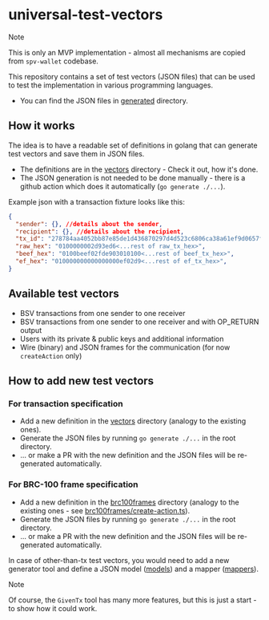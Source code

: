# universal-test-vectors

> [!NOTE]
> This is only an MVP implementation - almost all mechanisms are copied from `spv-wallet` codebase.

This repository contains a set of test vectors (JSON files) that can be used to test the implementation in various programming languages.

- You can find the JSON files in [generated](./generated) directory.

## How it works

The idea is to have a readable set of definitions in golang that can generate test vectors and save them in JSON files. 

- The definitions are in the [vectors](./vectors) directory - Check it out, how it's done.
- The JSON generation is not needed to be done manually - there is a github action which does it automatically (`go generate ./...`).

Example json with a transaction fixture looks like this:
```json lines
{
  "sender": {}, //details about the sender,
  "recipient": {}, //details about the recipient,
  "tx_id": "278784aa4052bb87e85de1d436870297d4d523c6806ca38a61ef9d0657f0f020",
  "raw_hex": "0100000002d93ed6<...rest of raw_tx_hex>",
  "beef_hex": "0100beef02fde903010100<...rest of beef_tx_hex>",
  "ef_hex": "010000000000000000ef02d9<...rest of ef_tx_hex>",
}
```

## Available test vectors

- BSV transactions from one sender to one receiver
- BSV transactions from one sender to one receiver and with OP_RETURN output
- Users with its private & public keys and additional information
- Wire (binary) and JSON frames for the communication (for now `createAction` only)

## How to add new test vectors

### For transaction specification

- Add a new definition in the [vectors](./vectors) directory (analogy to the existing ones).
- Generate the JSON files by running `go generate ./...` in the root directory.
- ... or make a PR with the new definition and the JSON files will be re-generated automatically.

### For BRC-100 frame specification
- Add a new definition in the [brc100frames](./BRC100frames) directory (analogy to the existing ones - see [brc100frames/create-action.ts](brc100frames/create-action.ts)).
- Generate the JSON files by running `go generate ./...` in the root directory.
- ... or make a PR with the new definition and the JSON files will be re-generated automatically.

In case of other-than-tx test vectors, you would need to add a new generator tool and define a JSON model ([models](./vectors/models)) and a mapper ([mappers](./vectors/mappers)).

> [!NOTE]
> Of course, the `GivenTx` tool has many more features, but this is just a start - to show how it could work.
